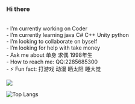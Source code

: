 ### Hi there  
<!-- 简介-->
<br/>-   I’m currently working on Coder
<br/>-   I’m currently learning java C# C++ Unity python
<br/>-   I’m looking to collaborate on byself
<br/>-   I’m looking for help with take money
<br/>-   Ask me about 单身 求偶 1998年生
<br/>-   How to reach me: QQ:2285685300
<br/>- ⚡ Fun fact: 打游戏 动漫 晒太阳 睡大觉 
<br/>
<!-- 仓库统计信息-->
![](https://github-readme-stats.vercel.app/api?username=zhovy&theme=Gradient)

<!--  语言排行-->
![Top Langs](https://github-readme-stats.vercel.app/api/top-langs/?username=zhovy)
